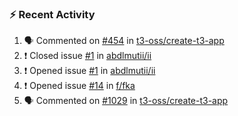### :zap: Recent Activity

<!--START_SECTION:activity-->
1. 🗣 Commented on [#454](https://github.com/t3-oss/create-t3-app/issues/454) in [t3-oss/create-t3-app](https://github.com/t3-oss/create-t3-app)
2. ❗️ Closed issue [#1](https://github.com/abdlmutii/ii/issues/1) in [abdlmutii/ii](https://github.com/abdlmutii/ii)
3. ❗️ Opened issue [#1](https://github.com/abdlmutii/ii/issues/1) in [abdlmutii/ii](https://github.com/abdlmutii/ii)
4. ❗️ Opened issue [#14](https://github.com/f/fka/issues/14) in [f/fka](https://github.com/f/fka)
5. 🗣 Commented on [#1029](https://github.com/t3-oss/create-t3-app/issues/1029) in [t3-oss/create-t3-app](https://github.com/t3-oss/create-t3-app)
<!--END_SECTION:activity-->
